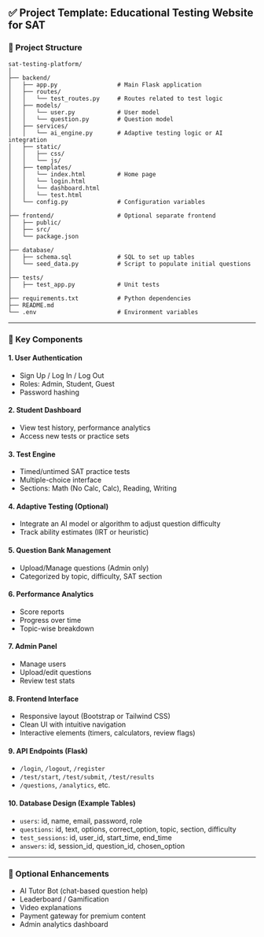 
## ✅ Project Template: Educational Testing Website for SAT

### 📁 Project Structure

```
sat-testing-platform/
│
├── backend/
│   ├── app.py                 # Main Flask application
│   ├── routes/
│   │   └── test_routes.py     # Routes related to test logic
│   ├── models/
│   │   └── user.py            # User model
│   │   └── question.py        # Question model
│   ├── services/
│   │   └── ai_engine.py       # Adaptive testing logic or AI integration
│   ├── static/
│   │   ├── css/
│   │   └── js/
│   ├── templates/
│   │   └── index.html         # Home page
│   │   └── login.html
│   │   └── dashboard.html
│   │   └── test.html
│   └── config.py              # Configuration variables
│
├── frontend/                  # Optional separate frontend
│   ├── public/
│   ├── src/
│   └── package.json
│
├── database/
│   ├── schema.sql             # SQL to set up tables
│   └── seed_data.py           # Script to populate initial questions
│
├── tests/
│   ├── test_app.py            # Unit tests
│
├── requirements.txt           # Python dependencies
├── README.md
└── .env                       # Environment variables
```

---

### 🔧 Key Components

#### 1. **User Authentication**

* Sign Up / Log In / Log Out
* Roles: Admin, Student, Guest
* Password hashing

#### 2. **Student Dashboard**

* View test history, performance analytics
* Access new tests or practice sets

#### 3. **Test Engine**

* Timed/untimed SAT practice tests
* Multiple-choice interface
* Sections: Math (No Calc, Calc), Reading, Writing

#### 4. **Adaptive Testing (Optional)**

* Integrate an AI model or algorithm to adjust question difficulty
* Track ability estimates (IRT or heuristic)

#### 5. **Question Bank Management**

* Upload/Manage questions (Admin only)
* Categorized by topic, difficulty, SAT section

#### 6. **Performance Analytics**

* Score reports
* Progress over time
* Topic-wise breakdown

#### 7. **Admin Panel**

* Manage users
* Upload/edit questions
* Review test stats

#### 8. **Frontend Interface**

* Responsive layout (Bootstrap or Tailwind CSS)
* Clean UI with intuitive navigation
* Interactive elements (timers, calculators, review flags)

#### 9. **API Endpoints (Flask)**

* `/login`, `/logout`, `/register`
* `/test/start`, `/test/submit`, `/test/results`
* `/questions`, `/analytics`, etc.

#### 10. **Database Design (Example Tables)**

* `users`: id, name, email, password, role
* `questions`: id, text, options, correct\_option, topic, section, difficulty
* `test_sessions`: id, user\_id, start\_time, end\_time
* `answers`: id, session\_id, question\_id, chosen\_option

---

### 🧠 Optional Enhancements

* AI Tutor Bot (chat-based question help)
* Leaderboard / Gamification
* Video explanations
* Payment gateway for premium content
* Admin analytics dashboard


